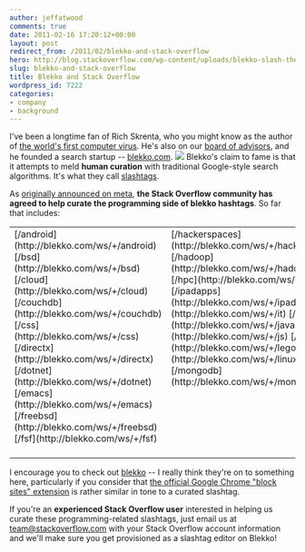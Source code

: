 ```yaml
---
author: jeffatwood
comments: true
date: 2011-02-16 17:20:12+00:00
layout: post
redirect_from: /2011/02/blekko-and-stack-overflow
hero: http://blog.stackoverflow.com/wp-content/uploads/blekko-slash-the-web-logo.png
slug: blekko-and-stack-overflow
title: Blekko and Stack Overflow
wordpress_id: 7222
categories:
- company
- background
---
```


I've been a longtime fan of Rich Skrenta, who you might know as the author of [the world's first computer virus](http://en.wikipedia.org/wiki/Elk_Cloner). He's also on our [board of advisors](http://stackexchange.com/about/management#advisors), and he founded a search startup -- [blekko.com](http://blekko.com).
[![](http://blog.stackoverflow.com/wp-content/uploads/blekko-slash-the-web-logo.png)](http://blekko.com/)
Blekko's claim to fame is that it attempts to meld **human curation** with traditional Google-style search algorithms. It's what they call [slashtags](http://blekko.com/tag/show).

As [originally announced on meta](http://meta.stackoverflow.com/questions/77441/community-curation-of-the-blekko-com-programming-slashtags), **the Stack Overflow community has agreed to help curate the programming side of blekko hashtags**. So far that includes:

<table width="400" >
<tr >

<td valign="top" >
[/android](http://blekko.com/ws/+/android) 
[/bsd](http://blekko.com/ws/+/bsd) 
[/cloud](http://blekko.com/ws/+/cloud) 
[/couchdb](http://blekko.com/ws/+/couchdb) 
[/css](http://blekko.com/ws/+/css) 
[/directx](http://blekko.com/ws/+/directx) 
[/dotnet](http://blekko.com/ws/+/dotnet) 
[/emacs](http://blekko.com/ws/+/emacs) 
[/freebsd](http://blekko.com/ws/+/freebsd) 
[/fsf](http://blekko.com/ws/+/fsf) 

</td>

<td valign="top" >
[/hackerspaces](http://blekko.com/ws/+/hackerspaces) 
[/hadoop](http://blekko.com/ws/+/hadoop) 
[/hpc](http://blekko.com/ws/+/hpc) 
[/ipadapps](http://blekko.com/ws/+/ipadapps) 
[/it](http://blekko.com/ws/+/it) 
[/java](http://blekko.com/ws/+/java) 
[/js](http://blekko.com/ws/+/js) 
[/lego](http://blekko.com/ws/+/lego) 
[/linux](http://blekko.com/ws/+/linux) 
[/mongodb](http://blekko.com/ws/+/mongodb) 

</td>

<td valign="top" >
[/ms](http://blekko.com/ws/+/ms) 
[/nosql](http://blekko.com/ws/+/nosql) 
[/open-source](http://blekko.com/ws/+/open-source) 
[/opengl](http://blekko.com/ws/+/opengl) 
[/perl](http://blekko.com/ws/+/perl) 
[/php](http://blekko.com/ws/+/php) 
[/python](http://blekko.com/ws/+/python) 
[/rails](http://blekko.com/ws/+/rails) 
[/ruby](http://blekko.com/ws/+/ruby) 
[/so](http://blekko.com/ws/+/so) 

</td>

<td valign="top" >
[/sql](http://blekko.com/ws/+/sql) 
[/tech](http://blekko.com/ws/+/tech) 
[/techblogs](http://blekko.com/ws/+/techblogs) 
[/ubuntu](http://blekko.com/ws/+/ubuntu) 
[/unix](http://blekko.com/ws/+/unix) 
[/utf8](http://blekko.com/ws/+/utf8) 
[/ux](http://blekko.com/ws/+/ux) 
[/videogames](http://blekko.com/ws/+/videogames) 
[/vim](http://blekko.com/ws/+/vim) 
[/webdesign](http://blekko.com/ws/+/webdesign) 
[/windows](http://blekko.com/ws/+/windows) 

</td>
</table>

I encourage you to check out [blekko](http://blekko.com) -- I really think they're on to something here, particularly if you consider that [the official Google Chrome "block sites" extension](http://googleblog.blogspot.com/2011/02/new-chrome-extension-block-sites-from.html) is rather similar in tone to a curated slashtag.

If you're an **experienced Stack Overflow user** interested in helping us curate these programming-related slashtags, just email us at team@stackoverflow.com with your Stack Overflow account information and we'll make sure you get provisioned as a slashtag editor on Blekko!

